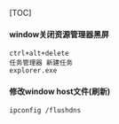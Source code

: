 [TOC]

#### window关闭资源管理器黑屏
```
ctrl+alt+delete
任务管理器 新建任务
explorer.exe
```

#### 修改window host文件(刷新)
```
ipconfig /flushdns
```